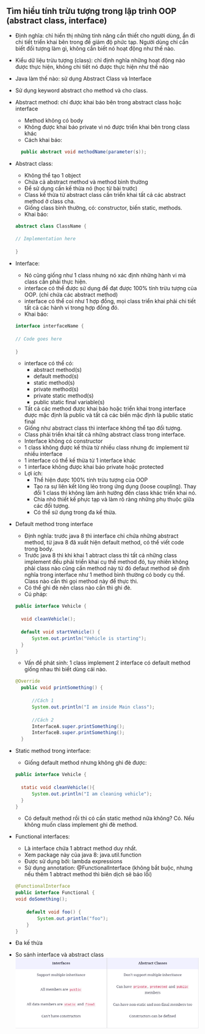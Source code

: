 ## Tìm hiểu tính trừu tượng trong lập trình OOP (abstract class, interface)
- Định nghĩa: chỉ hiển thị những tính năng cần thiết cho người dùng, ẩn đi chi tiết triển khai bên trong để giảm độ phức tạp.
Người dùng chỉ cần biết đối tượng làm gì, không cần biết nó hoạt động như thế nào.
- Kiểu dữ liệu trừu tượng (class): chỉ định nghĩa những hoạt động nào được thực hiện, không chi tiết nó được thực hiện như thế nào
- Java làm thế nào: sử dụng Abstract Class và Interface
- Sử dụng keyword abstract cho method và cho class.


- Abstract method: chỉ được khai báo bên trong abstract class hoặc interface
  + Method không có body 
  + Không được khai báo private vì nó được triển khai bên trong class khác
  + Cách khai báo:
  ```java 
    public abstract void methodName(parameter(s));
  ```
  
- Abstract class:
  + Không thể tạo 1 object
  + Chứa cả abstract method và method bình thường
  + Để sử dụng cần kế thừa nó (học từ bài trước)
  + Class kế thừa từ abstract class cần triển khai tất cả các abstract method ở class cha.
  + Giống class bình thường, có: constructor, biến static, methods.
  + Khai báo:
  ```java
  abstract class ClassName {
  
  // Implementation here

  }
  ``` 
- Interface:
  + Nó cũng giống như 1 class nhưng nó xác định những hành vi mà class cần phải thực hiện.
  + interface có thể được sử dụng để đạt được 100% tính trừu tượng của OOP. (chỉ chứa các abstract method)
  + interface có thể coi như 1 hợp đồng, mọi class triển khai phải chi tiết tất cả các hành vi trong hợp đồng đó.
  + Khai báo:
  ```java
  interface interfaceName {
  
  // Code goes here

  }
  ```
  + interface có thể có:
    * abstract method(s)
    * default method(s)
    * static method(s)
    * private method(s)
    * private static method(s)
    * public static final variable(s)
  + Tất cả các method được khai báo hoặc triển khai trong interface được mặc định là public và tất cả các biến mặc định là public static final
  + Giống như abstract class thì interface không thể tạo đối tượng.
  + Class phải triển khai tất cả những abstract class trong interface.
  + Interface không có constructor
  + 1 class không được kế thừa từ nhiều class nhưng đc implement từ nhiều interface 
  + 1 interface có thể kế thừa từ 1 interface khác
  + 1 interface không được khai báo private hoặc protected
  + Lợi ích:
    * Thể hiện được 100% tính trừu tượng của OOP
    * Tạo ra sự liên kết lỏng lẻo trong ứng dụng (loose coupling). Thay đổi 1 class thì không làm ảnh hưởng đến class khác triển khai nó.
    * Chia nhỏ thiết kế phực tạp và làm rõ ràng những phụ thuộc giữa các đối tượng.
    * Có thể sử dụng trong đa kế thừa.
- Default method trong interface
  + Định nghĩa: trước java 8 thì interface chỉ chứa những abstract method, từ java 8 đã xuất hiện default method, có thể viết code trong body.
  + Trước java 8 thì khi khai 1 abtract class thì tất cả những class implement đều phải triển khai cụ thể method đó, tuy nhiên không phải class nào cũng cần method này
    từ đó defaut method sẽ định nghĩa trong interface như 1 method bình thường có body cụ thể. Class nào cần thì gọi method này để thực thi.
  + Có thể ghi đè nên class nào cần thì ghi đè.
  + Cú pháp:
  ```java
  public interface Vehicle {

    void cleanVehicle();

    default void startVehicle() {
        System.out.println("Vehicle is starting");
    }
  } 
  ```
  + Vấn đề phát sinh: 1 class implement 2 interface có default method giống nhau thì biết dùng cái nào.
  ```java 
  @Override
    public void printSomething() {

        //Cách 1
        System.out.println("I am inside Main class");

        //Cách 2
        InterfaceA.super.printSomething();
        InterfaceB.super.printSomething();
    }

  ```
- Static method trong interface:
  + Giống default method nhưng không ghi đè được:
  ```java 
  public interface Vehicle {

    static void cleanVehicle(){
        System.out.println("I am cleaning vehicle");
    }
  }

  ```
  + Có default method rồi thì có cần static method nữa không? Có. Nếu không muốn class implement ghi đè method.
- Functional interfaces:
  + Là interface chứa 1 abtract method duy nhất.
  + Xem package này của java 8: java.util.function
  + Được sử dụng bởi: lambda expressions
  + Sử dụng annotation: @FunctionalInterface (không bắt buộc, nhưng nếu thêm 1 abtract method thì biên dịch sẽ báo lỗi)
  ```java
  @FunctionalInterface
  public interface Functional {
  void doSomething();
  
      default void foo() {
          System.out.println("foo");
      }
  }

  ```
- Đa kế thừa
- So sánh interface và abstract class
  ![image](img/interface-abstractClass.png)
